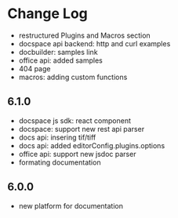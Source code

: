# Change Log

- restructured Plugins and Macros section
- docspace api backend: http and curl examples
- docbuilder: samples link
- office api: added samples
- 404 page
- macros: adding custom functions

## 6.1.0
- docspace js sdk: react component
- docspace: support new rest api parser
- docs api: insering tif/tiff
- docs api: added editorConfig.plugins.options
- office api: support new jsdoc parser
- formating documentation

## 6.0.0
- new platform for documentation
